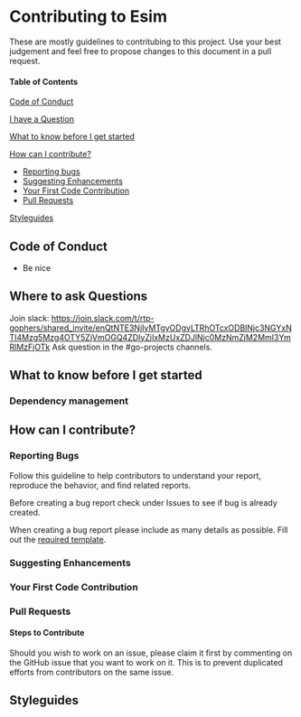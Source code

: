 # Contributing to Esim
These are mostly guidelines to contritubing to this project.
Use your best judgement and feel free to propose changes to this document in a 
pull request.

#### Table of Contents

[Code of Conduct](#code-of-conduct)

[I have a Question](#i-have-a-question)

[What to know before I get started](#what-to-know-before-i-get-started)

[How can I contribute?](#how-can-i-contribute)
 * [Reporting bugs](#reporting-bugs)
 * [Suggesting Enhancements](#suggesting-enhancements)
 * [Your First Code Contribution](#your-first-code-contribution)
 * [Pull Requests](#pull-requests)
 
[Styleguides](#styleguides)

## Code of Conduct
 * Be nice
 
## Where to ask Questions

Join slack: 
https://join.slack.com/t/rtp-gophers/shared_invite/enQtNTE3NjIyMTgyODgyLTRhOTcxODBlNjc3NGYxNTI4Mzg5Mzg4OTY5ZjVmOGQ4ZDIyZjIxMzUxZDJlNjc0MzNmZjM2MmI3YmRlMzFjOTk
Ask question in the #go-projects channels.

## What to know before I get started

### Dependency management
 
 
## How can I contribute?

### Reporting Bugs
Follow this guideline to help contributors to 
understand your report, reproduce the behavior, and find related reports.

Before creating a bug report check under Issues to see if bug is already 
created.

When creating a bug report please include as many details as possible.
Fill out the [required template](https://github.com/atom/.github/blob/master/.github/ISSUE_TEMPLATE/bug_report.md).

### Suggesting Enhancements

### Your First Code Contribution

### Pull Requests

#### Steps to Contribute
Should you wish to work on an issue, please claim it first by commenting on the GitHub issue that you want to work on it. 
This is to prevent duplicated efforts from contributors on the same issue.


 
## Styleguides

